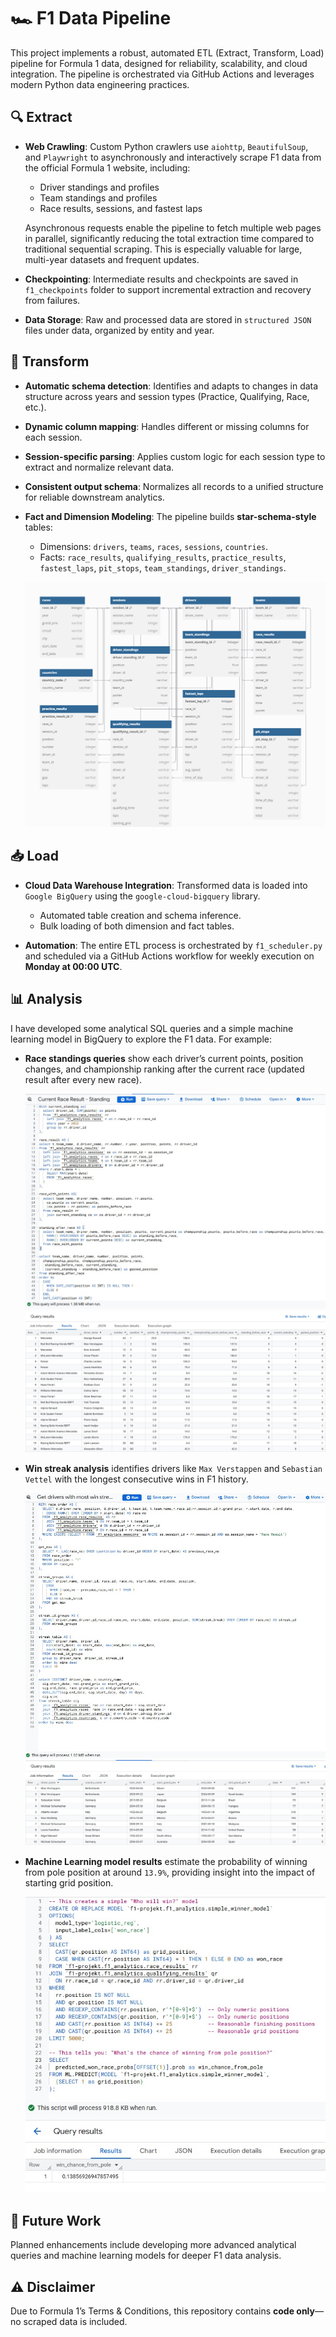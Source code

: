 # 🏎️ F1 Data Pipeline
This project implements a robust, automated ETL (Extract, Transform, Load) pipeline for Formula 1 data, designed for reliability, scalability, and cloud integration. The pipeline is orchestrated via GitHub Actions and leverages modern Python data engineering practices.

## 🔍 Extract
- **Web Crawling**: Custom Python crawlers use `aiohttp`, `BeautifulSoup`, and `Playwright` to asynchronously and interactively scrape F1 data from the official Formula 1 website, including:
    - Driver standings and profiles
    - Team standings and profiles
    - Race results, sessions, and fastest laps
  
  Asynchronous requests enable the pipeline to fetch multiple web pages in parallel, significantly reducing the total extraction time compared to traditional sequential scraping. This is especially valuable for large, multi-year datasets and frequent updates.

- **Checkpointing**: Intermediate results and checkpoints are saved in `f1_checkpoints` folder to support incremental extraction and recovery from failures.

- **Data Storage**: Raw and processed data are stored in `structured JSON` files under data, organized by entity and year.

## 🔄 Transform
- **Automatic schema detection**: Identifies and adapts to changes in data structure across years and session types (Practice, Qualifying, Race, etc.).
  
- **Dynamic column mapping**: Handles different or missing columns for each session.
  
- **Session-specific parsing**: Applies custom logic for each session type to extract and normalize relevant data.
  
- **Consistent output schema**: Normalizes all records to a unified structure for reliable downstream analytics.

- **Fact and Dimension Modeling**: The pipeline builds **star-schema-style** tables:
  - Dimensions: `drivers`, `teams`, `races`, `sessions`, `countries`.
  - Facts: `race_results`, `qualifying_results`, `practice_results`, `fastest_laps`, `pit_stops`, `team_standings`, `driver_standings`.
    
  ![Data Model](https://github.com/goviet2002/F1/blob/main/images/DataModel.png)

## 📥 Load
- **Cloud Data Warehouse Integration**: Transformed data is loaded into `Google BigQuery` using the `google-cloud-bigquery` library.
  - Automated table creation and schema inference.
  - Bulk loading of both dimension and fact tables.
  
- **Automation**: The entire ETL process is orchestrated by `f1_scheduler.py` and scheduled via a GitHub Actions workflow for weekly execution on **Monday at 00:00 UTC**.

## 📊 Analysis
I have developed some analytical SQL queries and a simple machine learning model in BigQuery to explore the F1 data. For example:
- **Race standings queries** show each driver’s current points, position changes, and championship ranking after the current race (updated result after every new race).
  
  ![Query](https://github.com/goviet2002/F1/blob/main/images/Current%20Race%20Result%20-%20Standing_query.jpg)
  ![Query Result](https://github.com/goviet2002/F1/blob/main/images/Current%20Race%20Result%20-%20Standing_result.jpg)

- **Win streak analysis** identifies drivers like `Max Verstappen` and `Sebastian Vettel` with the longest consecutive wins in F1 history.
  
  ![Query](https://github.com/goviet2002/F1/blob/main/images/driver_most_streaks_query.jpg)
  ![Query Result](https://github.com/goviet2002/F1/blob/main/images/driver_most_streaks_result.jpg)

- **Machine Learning model results** estimate the probability of winning from pole position at around `13.9%`, providing insight into the impact of starting grid position.
  
  ![ML Model](https://github.com/goviet2002/F1/blob/main/images/ML_predict_winner_from_pole.jpg)

## 🚧 Future Work
Planned enhancements include developing more advanced analytical queries and machine learning models for deeper F1 data analysis.


## ⚠️ Disclaimer
Due to Formula 1’s Terms & Conditions, this repository contains **code only**—no scraped data is included.  
